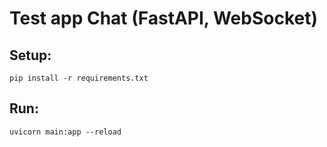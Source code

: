 # Test app Chat (FastAPI, WebSocket)

## Setup:
    pip install -r requirements.txt

## Run:
    uvicorn main:app --reload
